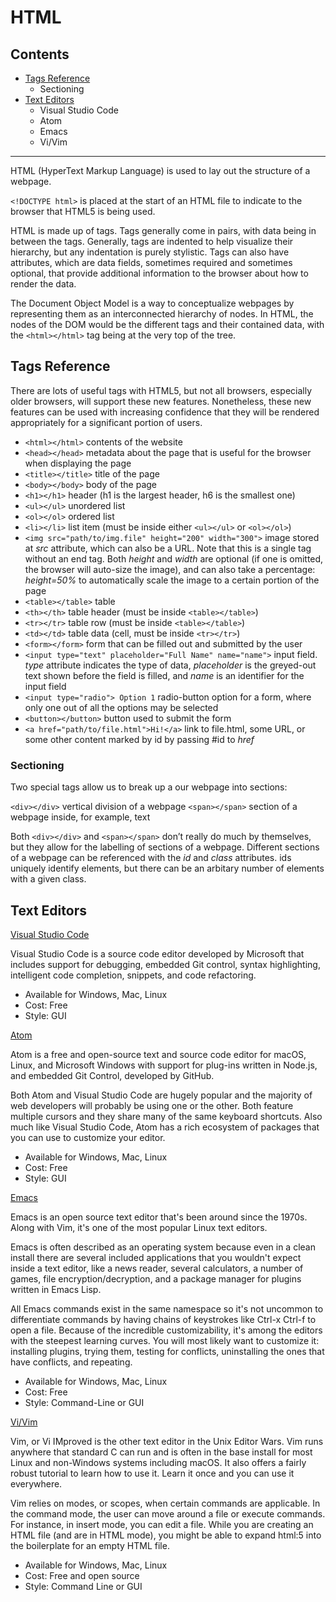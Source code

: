 # HTML

## Contents

* [Tags Reference](#tags-reference)
  * Sectioning
* [Text Editors](#text-editors)
  * Visual Studio Code
  * Atom
  * Emacs
  * Vi/Vim
---

HTML (HyperText Markup Language) is used to lay out the structure of a webpage.

`<!DOCTYPE html>` is placed at the start of an HTML file to indicate to the browser that HTML5 is being used.

HTML is made up of tags. Tags generally come in pairs, with data being in between the tags. Generally, tags are indented to help visualize their hierarchy, but any indentation is purely stylistic. Tags can also have attributes, which are data fields, sometimes required and sometimes optional, that provide additional information to the browser about how to render the data.

The Document Object Model is a way to conceptualize webpages by representing them as an interconnected hierarchy of nodes. In HTML, the nodes of the DOM would be the different tags and their contained data, with the `<html></html>` tag being at the very top of the tree.

## Tags Reference

There are lots of useful tags with HTML5, but not all browsers, especially older browsers, will support these new features. Nonetheless, these new features can be used with increasing confidence that they will be rendered appropriately for a significant portion of users.

* `<html></html>` contents of the website
* `<head></head>` metadata about the page that is useful for the browser when displaying the page
* `<title></title>` title of the page
* `<body></body>` body of the page
* `<h1></h1>` header (h1 is the largest header, h6 is the smallest one)
* `<ul></ul>` unordered list
* `<ol></ol>` ordered list
* `<li></li>` list item (must be inside either `<ul></ul>` or `<ol></ol>`)
* `<img src="path/to/img.file" height="200" width="300">` image stored at _src_ attribute, which can also be a URL. Note that this is a single tag without an end tag. Both _height_ and _width_ are optional (if one is omitted, the browser will auto-size the image), and can also take a percentage: _height=50%_ to automatically scale the image to a certain portion of the page
* `<table></table>` table
* `<th></th>` table header (must be inside `<table></table>`)
* `<tr></tr>` table row (must be inside `<table></table>`)
* `<td></td>` table data (cell, must be inside `<tr></tr>`)
* `<form></form>` form that can be filled out and submitted by the user
* `<input type="text" placeholder="Full Name" name="name">` input field. _type_ attribute indicates the type of data, _placeholder_ is the greyed-out text shown before the field is filled, and _name_ is an identifier for the input field
* `<input type="radio"> Option 1` radio-button option for a form, where only one out of all the options may be selected
* `<button></button>` button used to submit the form
* `<a href="path/to/file.html">Hi!</a>` link to file.html, some URL, or some other content marked by id by passing #id to _href_

### Sectioning

Two special tags allow us to break up a our webpage into sections:

`<div></div>` vertical division of a webpage
`<span></span>`  section of a webpage inside, for example, text

Both `<div></div>` and `<span></span>` don’t really do much by themselves, but they allow for the labelling of sections of a webpage. Different sections of a webpage can be referenced with the _id_ and _class_ attributes. ids uniquely identify elements, but there can be an arbitary number of elements with a given class.

## Text Editors

[Visual Studio Code](https://code.visualstudio.com/)

Visual Studio Code is a source code editor developed by Microsoft that includes support for debugging, embedded Git control, syntax highlighting, intelligent code completion, snippets, and code refactoring.

* Available for Windows, Mac, Linux
* Cost: Free
* Style: GUI

[Atom](https://atom.io/)

Atom is a free and open-source text and source code editor for macOS, Linux, and Microsoft Windows with support for plug-ins written in Node.js, and embedded Git Control, developed by GitHub.

Both Atom and Visual Studio Code are hugely popular and the majority of web developers will probably be using one or the other. Both feature multiple cursors and they share many of the same keyboard shortcuts. Also much like Visual Studio Code, Atom has a rich ecosystem of packages that you can use to customize your editor.

* Available for Windows, Mac, Linux
* Cost: Free
* Style: GUI

[Emacs](https://www.gnu.org/software/emacs/)

Emacs is an open source text editor that's been around since the 1970s. Along with Vim, it's one of the most popular Linux text editors.

Emacs is often described as an operating system because even in a clean install there are several included applications that you wouldn't expect inside a text editor, like a news reader, several calculators, a number of games, file encryption/decryption, and a package manager for plugins written in Emacs Lisp.

All Emacs commands exist in the same namespace so it's not uncommon to differentiate commands by having chains of keystrokes like Ctrl-x Ctrl-f to open a file. Because of the incredible customizability, it's among the editors with the steepest learning curves. You will most likely want to customize it: installing plugins, trying them, testing for conflicts, uninstalling the ones that have conflicts, and repeating.

* Available for Windows, Mac, Linux
* Cost: Free
* Style: Command-Line or GUI


[Vi/Vim](https://www.vim.org/)

Vim, or Vi IMproved is the other text editor in the Unix Editor Wars. Vim runs anywhere that standard C can run and is often in the base install for most Linux and non-Windows systems including macOS. It also offers a fairly robust tutorial to learn how to use it. Learn it once and you can use it everywhere.

Vim relies on modes, or scopes, when certain commands are applicable. In the command mode, the user can move around a file or execute commands. For instance, in insert mode, you can edit a file. While you are creating an HTML file (and are in HTML mode), you might be able to expand html:5 into the boilerplate for an empty HTML file.

* Available for Windows, Mac, Linux
* Cost: Free and open source
* Style: Command Line or GUI
